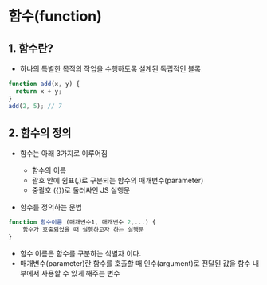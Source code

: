 # 함수(function)

## 1. 함수란?

- 하나의 특별한 목적의 작업을 수행하도록 설계된 독립적인 블록

```javascript
function add(x, y) {
  return x + y;
}
add(2, 5); // 7
```

## 2. 함수의 정의

- 함수는 아래 3가지로 이루어짐

  - 함수의 이름
  - 괄호 안에 쉼표(,)로 구분되는 함수의 매개변수(parameter)
  - 중괄호 ({})로 둘러싸인 JS 실행문

- 함수를 정의하는 문법

```javascript
function 함수이름 (매개변수1, 매개변수 2,...) {
    함수가 호출되었을 때 실행하고자 하는 실행문
}
```

- 함수 이름은 함수를 구분하는 식별자 이다.
- 매개변수(parameter)란 함수를 호출할 때 인수(argument)로 전달된 값을 함수 내부에서 사용할 수 있게 해주는 변수
